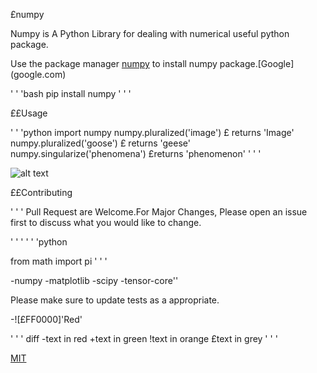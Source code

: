 £numpy

Numpy is A Python Library for dealing with numerical useful python package.

Use the package manager [numpy](https://pip.pypa.io/en/stable/) to install numpy package.[Google] (google.com)

' ' 'bash
pip install numpy
' ' '

££Usage 

' ' 'python
import numpy
numpy.pluralized('image') £ returns 'Image'
numpy.pluralized('goose') £ returns 'geese'
numpy.singularize('phenomena') £returns 'phenomenon'
' ' '



![alt text](https://www.stellaandchewys.com.wp-content/uploads/maplechristmas.jpg)

££Contributing

' ' '
Pull Request are Welcome.For Major Changes, Please open an issue first to discuss what you would like to change.
 
' ' '
' ' 'python

from math import pi
' ' '

-numpy
-matplotlib
-scipy
-tensor-core''

Please make sure to update tests as a appropriate.

-![£FF0000]'Red'

' ' ' diff
-text in red
+text in green
!text in orange
£text in grey
' ' '

[MIT](https://choosealicense.com/licenses/mit/)